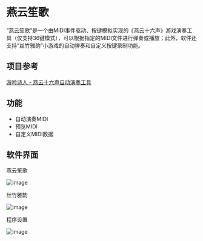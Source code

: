 # 燕云笙歌
“燕云笙歌”是一个由MIDI事件驱动、按键模拟实现的《燕云十六声》游戏演奏工具（仅支持36键模式），可以根据指定的MIDI文件进行弹奏或播放；此外，软件还支持“丝竹雅韵”小游戏的自动弹奏和自定义按键录制功能。

## 项目参考
[游吟诗人 - 燕云十六声自动演奏工具](https://chrisfu.cn/archives/56/ "作者：凉月十七")

## 功能
- 自动演奏MIDI
- 预览MIDI
- 自定义MIDI数据

## 软件界面

燕云笙歌

![image](https://github.com/user-attachments/assets/662a8e86-4b29-4318-ae3a-fc1d069c6c53)

丝竹雅韵

![image](https://github.com/user-attachments/assets/312ba213-b5d6-4ce6-a6fe-bffca0eec679)

程序设置

![image](https://github.com/user-attachments/assets/32d1cdee-3d3c-4b9e-9d14-8165df628518)
